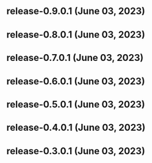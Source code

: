 ## release-0.9.0.1 (June 03, 2023)


## release-0.8.0.1 (June 03, 2023)


## release-0.7.0.1 (June 03, 2023)


## release-0.6.0.1 (June 03, 2023)


## release-0.5.0.1 (June 03, 2023)


## release-0.4.0.1 (June 03, 2023)


## release-0.3.0.1 (June 03, 2023)
